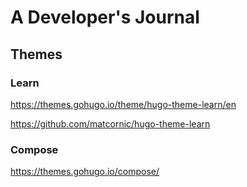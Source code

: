 # A Developer's Journal


## Themes

### Learn

https://themes.gohugo.io/theme/hugo-theme-learn/en

https://github.com/matcornic/hugo-theme-learn


### Compose

https://themes.gohugo.io/compose/